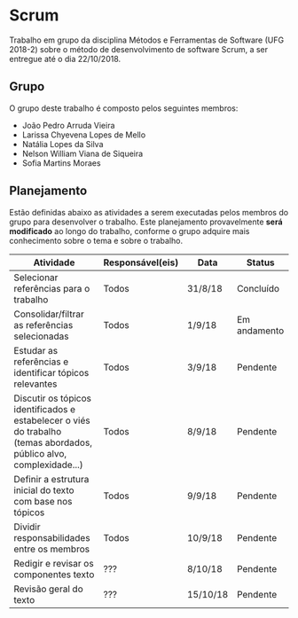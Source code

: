 ﻿# Scrum

Trabalho em grupo da disciplina Métodos e Ferramentas de Software (UFG 2018-2) sobre o método de desenvolvimento de software Scrum, a ser entregue até o dia 22/10/2018.

## Grupo

O grupo deste trabalho é composto pelos seguintes membros:

- João Pedro Arruda Vieira
- Larissa Chyevena Lopes de Mello
- Natália Lopes da Silva
- Nelson William Viana de Siqueira
- Sofia Martins Moraes

## Planejamento

Estão definidas abaixo as atividades a serem executadas pelos membros do grupo para desenvolver o trabalho. Este planejamento provavelmente **será modificado** ao longo do trabalho, conforme o grupo adquire mais conhecimento sobre o tema e sobre o trabalho.

| Atividade | Responsável(eis) | Data | Status |
|---|---|---|---|
| Selecionar referências para o trabalho | Todos  | 31/8/18 | Concluído |
| Consolidar/filtrar as referências selecionadas | Todos  | 1/9/18 | Em andamento |
| Estudar as referências e identificar tópicos relevantes | Todos  | 3/9/18 | Pendente |
| Discutir os tópicos identificados e estabelecer o viés do trabalho<br>(temas abordados, público alvo, complexidade...) | Todos | 8/9/18 | Pendente |
| Definir a estrutura inicial do texto com base nos tópicos | Todos | 9/9/18 | Pendente |
| Dividir responsabilidades entre os membros | Todos  | 10/9/18 | Pendente |
| Redigir e revisar os componentes texto | ??? | 8/10/18 | Pendente |
| Revisão geral do texto | ??? | 15/10/18 | Pendente |
